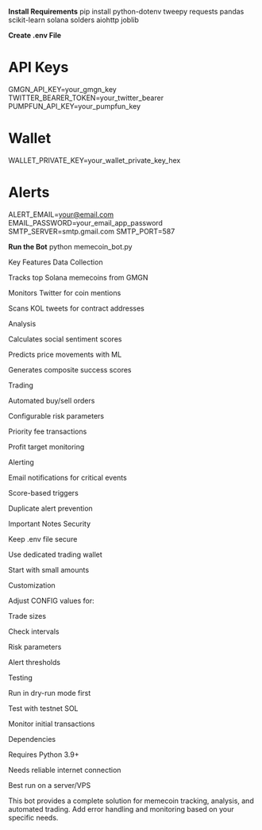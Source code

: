 **Install Requirements**
pip install python-dotenv tweepy requests pandas scikit-learn solana solders aiohttp joblib 

**Create .env File**
# API Keys
GMGN_API_KEY=your_gmgn_key
TWITTER_BEARER_TOKEN=your_twitter_bearer
PUMPFUN_API_KEY=your_pumpfun_key

# Wallet
WALLET_PRIVATE_KEY=your_wallet_private_key_hex

# Alerts
ALERT_EMAIL=your@email.com
EMAIL_PASSWORD=your_email_app_password
SMTP_SERVER=smtp.gmail.com
SMTP_PORT=587

**Run the Bot**
python memecoin_bot.py

Key Features
Data Collection

Tracks top Solana memecoins from GMGN

Monitors Twitter for coin mentions

Scans KOL tweets for contract addresses

Analysis

Calculates social sentiment scores

Predicts price movements with ML

Generates composite success scores

Trading

Automated buy/sell orders

Configurable risk parameters

Priority fee transactions

Profit target monitoring

Alerting

Email notifications for critical events

Score-based triggers

Duplicate alert prevention

Important Notes
Security

Keep .env file secure

Use dedicated trading wallet

Start with small amounts

Customization

Adjust CONFIG values for:

Trade sizes

Check intervals

Risk parameters

Alert thresholds

Testing

Run in dry-run mode first

Test with testnet SOL

Monitor initial transactions

Dependencies

Requires Python 3.9+

Needs reliable internet connection

Best run on a server/VPS

This bot provides a complete solution for memecoin tracking, analysis, and automated trading. Add error handling and monitoring based on your specific needs.

